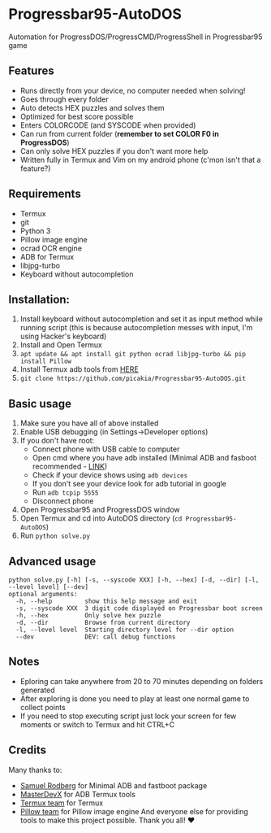 # Progressbar95-AutoDOS
Automation for ProgressDOS/ProgressCMD/ProgressShell in Progressbar95 game

## Features
* Runs directly from your device, no computer needed when solving!
* Goes through every folder
* Auto detects HEX puzzles and solves them
* Optimized for best score possible
* Enters COLORCODE (and SYSCODE when provided)
* Can run from current folder (**remember to set COLOR F0 in ProgressDOS**)
* Can only solve HEX puzzles if you don't want more help
* Written fully in Termux and Vim on my android phone (c'mon isn't that a feature?)

## Requirements
* Termux
* git
* Python 3
* Pillow image engine
* ocrad OCR engine
* ADB for Termux
* libjpg-turbo
* Keyboard without autocompletion

## Installation:
1. Install keyboard without autocompletion and set it as input method while running script (this is because autocompletion messes with input, I'm using Hacker's keyboard)
2. Install and Open Termux
3. `apt update && apt install git python ocrad libjpg-turbo && pip install Pillow`
4. Install Termux adb tools from [HERE](https://github.com/MasterDevX/Termux-ADB)
5. `git clone https://github.com/picakia/Progressbar95-AutoDOS.git`

## Basic usage
1. Make sure you have all of above installed
2. Enable USB debugging (in Settings->Developer options)
3. If you don't have root:
   * Connect phone with USB cable to computer
   * Open cmd where you have adb installed (Minimal ADB and fasboot recommended - [LINK](https://forum.xda-developers.com/showthread.php?t=2317790))
   * Check if your device shows using `adb devices`
   * If you don't see your device look for adb tutorial in google
   * Run `adb tcpip 5555`
   * Disconnect phone
4. Open Progressbar95 and ProgressDOS window
5. Open Termux and cd into AutoDOS directory (`cd Progressbar95-AutoDOS`)
6. Run `python solve.py`

## Advanced usage
```
python solve.py [-h] [-s, --syscode XXX] [-h, --hex] [-d, --dir] [-l, --level level] [--dev]
optional arguments:
  -h, --help         show this help message and exit
  -s, --syscode XXX  3 digit code displayed on Progressbar boot screen
  -h, --hex          Only solve hex puzzle
  -d, --dir          Browse from current directory
  -l, --level level  Starting directory level for --dir option
  --dev              DEV: call debug functions
```
## Notes
* Eploring can take anywhere from 20 to 70 minutes depending on folders generated
* After exploring is done you need to play at least one normal game to collect points
* If you need to stop executing script just lock your screen for few moments or switch to Termux and hit CTRL+C

## Credits
Many thanks to:
* [Samuel Rodberg](https://github.com/samrodberg) for Minimal ADB and fastboot package
* [MasterDevX](https://github.com/MasterDevX) for ADB Termux tools
* [Termux team](https://github.com/termux) for Termux
* [Pillow team](https://github.com/python-pillow) for Pillow image engine
And everyone else for providing tools to make this project possible. Thank you all! ❤︎ 
